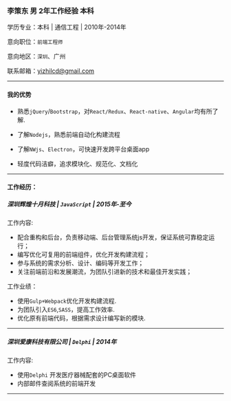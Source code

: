 
### 李策东 男 2年工作经验 本科

<!-- <img src="http://static.yizhi.com/img/cd/20150224_1*1.jpg" style="float:left;margin-right:50px;width:150px;border-radius: 50%" alt=""> -->

学历专业：本科 | 通信工程 | 2010年-2014年

意向职位：`前端工程师`

意向地区：` 深圳 `、广州

联系邮箱：[yizhilcd@gmail.com](mailto:yizhilcd@gmail.com)

---

#### 我的优势
- 熟悉`jQuery`/`Bootstrap`，对`React/Redux`、`React-native`、`Angular`均有所了解.

- 了解`Nodejs`，熟悉前端自动化构建流程

- 了解`NWjs`、`Electron`，可快速开发跨平台桌面app

- 轻度代码洁癖，追求模块化、规范化、文档化

---

#### 工作经历：

##### 深圳辉煌十月科技 | `JavaScript` | 2015年-至今

工作内容:
- 配合重构和后台，负责移动端、后台管理系统js开发，保证系统可靠稳定运行；
- 编写优化可复用的前端组件，优化开发构建流程；
- 参与系统的需求分析、设计、编码等开发工作；
- 关注前端前沿和发展潮流，为团队引进新的技术和最佳开发实践；

工作业绩：
- 使用`Gulp+Webpack`优化开发构建流程.
- 为团队引入`ES6`,`SASS`，提高工作效率.
- 优化原有前端代码，根据需求设计编写新的模块.

---
##### 深圳爱康科技有限公司 | `Delphi` | 2014年

工作内容:
- 使用`Delphi` 开发医疗器械配套的PC桌面软件
- 内部邮件查阅系统的前端开发

---